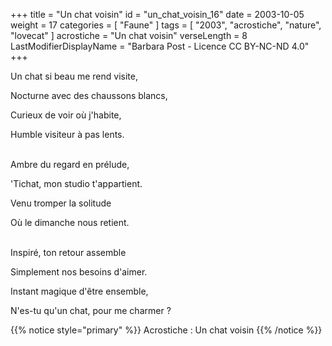 +++
title = "Un chat voisin"
id = "un_chat_voisin_16"
date = 2003-10-05
weight = 17
categories = [ "Faune" ]
tags = [ "2003", "acrostiche", "nature", "lovecat" ]
acrostiche = "Un chat voisin"
verseLength = 8
LastModifierDisplayName = "Barbara Post - Licence CC BY-NC-ND 4.0"
+++

Un chat si beau me rend visite,

Nocturne avec des chaussons blancs,

Curieux de voir où j'habite,

Humble visiteur à pas lents.

 \
Ambre du regard en prélude,

'Tichat, mon studio t'appartient.

Venu tromper la solitude

Où le dimanche nous retient.

 \
Inspiré, ton retour assemble

Simplement nos besoins d'aimer.

Instant magique d'être ensemble,

N'es-tu qu'un chat, pour me charmer ?

{{% notice style="primary" %}}
Acrostiche : Un chat voisin
{{% /notice %}}
